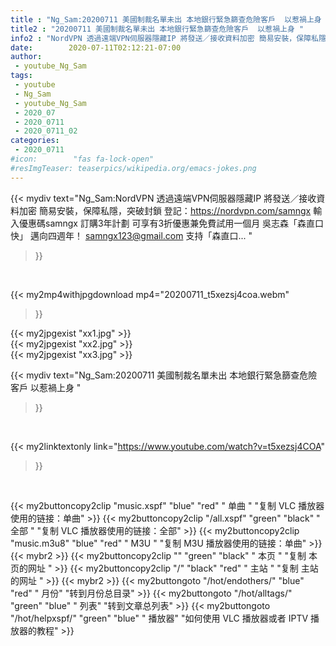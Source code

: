 ```yaml
---
title : "Ng_Sam:20200711 美國制裁名單未出 本地銀行緊急篩查危險客戶  以惹禍上身 "
title2 : "20200711 美國制裁名單未出 本地銀行緊急篩查危險客戶  以惹禍上身 "
info2 : "NordVPN 透過遠端VPN伺服器隱藏IP 將發送／接收資料加密 簡易安裝，保障私隱，突破封鎖 登記：https://nordvpn.com/samngx 輸入優惠碼samngx 訂購3年計劃 可享有3折優惠兼免費試用一個月 吳志森「森直口快」 邁向四週年！ samngx123@gmail.com 支持「森直口... "
date:        2020-07-11T02:12:21-07:00
author:
 - youtube_Ng_Sam
tags:
 - youtube
 - Ng_Sam
 - youtube_Ng_Sam
 - 2020_07
 - 2020_0711
 - 2020_0711_02
categories:
 - 2020_0711
#icon:        "fas fa-lock-open"
#resImgTeaser: teaserpics/wikipedia.org/emacs-jokes.png
---
```


{{< mydiv text="Ng_Sam:NordVPN 透過遠端VPN伺服器隱藏IP 將發送／接收資料加密 簡易安裝，保障私隱，突破封鎖 登記：https://nordvpn.com/samngx 輸入優惠碼samngx 訂購3年計劃 可享有3折優惠兼免費試用一個月 吳志森「森直口快」 邁向四週年！ samngx123@gmail.com 支持「森直口... "
>}}
<br>


{{< my2mp4withjpgdownload mp4="20200711_t5xezsj4coa.webm"
>}}

{{< my2jpgexist "xx1.jpg" >}}<br>
{{< my2jpgexist "xx2.jpg" >}}<br>
{{< my2jpgexist "xx3.jpg" >}}<br>



{{< mydiv text="Ng_Sam:20200711 美國制裁名單未出 本地銀行緊急篩查危險客戶  以惹禍上身 "
>}}
<br>

{{< my2linktextonly link="https://www.youtube.com/watch?v=t5xezsj4COA"
>}}


<br>

{{< my2buttoncopy2clip "music.xspf"        "blue"   "red"    " 单曲 "  "复制 VLC 播放器使用的链接：单曲" >}} {{< my2buttoncopy2clip "/all.xspf"         "green"  "black"  " 全部 "  "复制 VLC 播放器使用的链接：全部" >}} {{< my2buttoncopy2clip "music.m3u8"        "blue"   "red"    " M3U  "    "复制 M3U 播放器使用的链接：单曲" >}} {{< mybr2 >}} {{< my2buttoncopy2clip ""                  "green"  "black"  " 本页 "    "复制 本页的网址 " >}} {{< my2buttoncopy2clip "/"                 "black"  "red"    " 主站 "    "复制 主站的网址 " >}} {{< mybr2 >}} {{< my2buttongoto      "/hot/endothers/"   "blue"   "red"    " 月份"   "转到月份总目录" >}} {{< my2buttongoto      "/hot/alltags/"     "green"  "blue"   " 列表"   "转到文章总列表" >}} {{< my2buttongoto      "/hot/helpxspf/"    "green"  "blue"   " 播放器" "如何使用 VLC 播放器或者 IPTV 播放器的教程" >}} 
